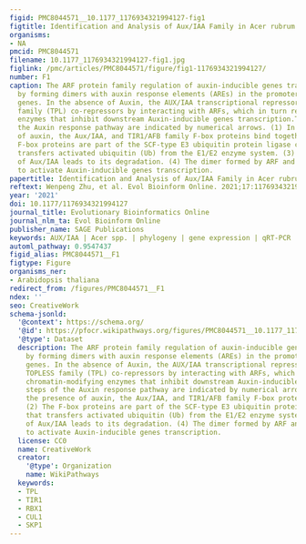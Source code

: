 ```yaml
---
figid: PMC8044571__10.1177_1176934321994127-fig1
figtitle: Identification and Analysis of Aux/IAA Family in Acer rubrum
organisms:
- NA
pmcid: PMC8044571
filename: 10.1177_1176934321994127-fig1.jpg
figlink: /pmc/articles/PMC8044571/figure/fig1-1176934321994127/
number: F1
caption: The ARF protein family regulation of auxin-inducible genes transcription
  by forming dimers with auxin response elements (AREs) in the promoters of Auxin-inducible
  genes. In the absence of Auxin, the AUX/IAA transcriptional repressor recruits TOPLESS
  family (TPL) co-repressors by interacting with ARFs, which in turn recruit chromatin-modifying
  enzymes that inhibit downstream Auxin-inducible genes transcription.The steps of
  the Auxin response pathway are indicated by numerical arrows. (1) In the presence
  of auxin, the Aux/IAA, and TIR1/AFB family F-box proteins bind together. (2) The
  F-box proteins are part of the SCF-type E3 ubiquitin protein ligase complex that
  transfers activated ubiquitin (Ub) from the E1/E2 enzyme system. (3) Polyubiquitylation
  of Aux/IAA leads to its degradation. (4) The dimer formed by ARF and AREs is released
  to activate Auxin-inducible genes transcription.
papertitle: Identification and Analysis of Aux/IAA Family in Acer rubrum.
reftext: Wenpeng Zhu, et al. Evol Bioinform Online. 2021;17:1176934321994127.
year: '2021'
doi: 10.1177/1176934321994127
journal_title: Evolutionary Bioinformatics Online
journal_nlm_ta: Evol Bioinform Online
publisher_name: SAGE Publications
keywords: AUX/IAA | Acer spp. | phylogeny | gene expression | qRT-PCR
automl_pathway: 0.9547437
figid_alias: PMC8044571__F1
figtype: Figure
organisms_ner:
- Arabidopsis thaliana
redirect_from: /figures/PMC8044571__F1
ndex: ''
seo: CreativeWork
schema-jsonld:
  '@context': https://schema.org/
  '@id': https://pfocr.wikipathways.org/figures/PMC8044571__10.1177_1176934321994127-fig1.html
  '@type': Dataset
  description: The ARF protein family regulation of auxin-inducible genes transcription
    by forming dimers with auxin response elements (AREs) in the promoters of Auxin-inducible
    genes. In the absence of Auxin, the AUX/IAA transcriptional repressor recruits
    TOPLESS family (TPL) co-repressors by interacting with ARFs, which in turn recruit
    chromatin-modifying enzymes that inhibit downstream Auxin-inducible genes transcription.The
    steps of the Auxin response pathway are indicated by numerical arrows. (1) In
    the presence of auxin, the Aux/IAA, and TIR1/AFB family F-box proteins bind together.
    (2) The F-box proteins are part of the SCF-type E3 ubiquitin protein ligase complex
    that transfers activated ubiquitin (Ub) from the E1/E2 enzyme system. (3) Polyubiquitylation
    of Aux/IAA leads to its degradation. (4) The dimer formed by ARF and AREs is released
    to activate Auxin-inducible genes transcription.
  license: CC0
  name: CreativeWork
  creator:
    '@type': Organization
    name: WikiPathways
  keywords:
  - TPL
  - TIR1
  - RBX1
  - CUL1
  - SKP1
---
```

